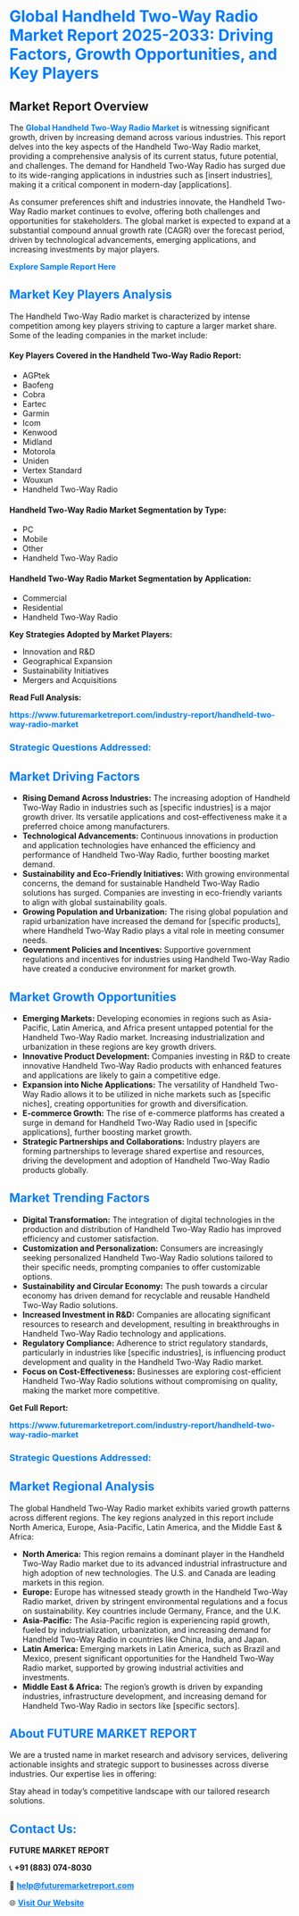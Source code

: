 <h1 style="color: #007BFF;">Global Handheld Two-Way Radio Market Report 2025-2033: Driving Factors, Growth Opportunities, and Key Players</h1>

<section id="overview">
<h2>Market Report Overview</h2>
<p>The <a href="https://www.futuremarketreport.com/industry-report/handheld-two-way-radio-market" style="color: #007BFF; text-decoration: none;"><strong>Global Handheld Two-Way Radio Market</strong></a> is witnessing significant growth, driven by increasing demand across various industries. This report delves into the key aspects of the Handheld Two-Way Radio market, providing a comprehensive analysis of its current status, future potential, and challenges. The demand for Handheld Two-Way Radio has surged due to its wide-ranging applications in industries such as [insert industries], making it a critical component in modern-day [applications].</p>
<p>As consumer preferences shift and industries innovate, the Handheld Two-Way Radio market continues to evolve, offering both challenges and opportunities for stakeholders. The global market is expected to expand at a substantial compound annual growth rate (CAGR) over the forecast period, driven by technological advancements, emerging applications, and increasing investments by major players.</p>
</section>

<section id="overview">
<p><a href="https://www.futuremarketreport.com/request-sample/reportId=98692" style="color: #007BFF; text-decoration: none;"><strong>Explore Sample Report Here</strong></a></p>
</section>

<section id="key-players">
<h2 style="color: #007BFF;">Market Key Players Analysis</h2>
<p>The Handheld Two-Way Radio market is characterized by intense competition among key players striving to capture a larger market share. Some of the leading companies in the market include:</p>
<h4>Key Players Covered in the Handheld Two-Way Radio Report:</h4>
<ul><li>AGPtek</li><li>Baofeng</li><li>Cobra</li><li>Eartec</li><li>Garmin</li><li>Icom</li><li>Kenwood</li><li>Midland</li><li>Motorola</li><li>Uniden</li><li>Vertex Standard</li><li>Wouxun</li><li>Handheld Two-Way Radio</li></ul>
<h4>Handheld Two-Way Radio Market Segmentation by Type:</h4>
<ul><li>PC</li><li>Mobile</li><li>Other</li><li>Handheld Two-Way Radio</li></ul>

<h4>Handheld Two-Way Radio Market Segmentation by Application:</h4>
<ul><li>Commercial</li><li>Residential</li><li>Handheld Two-Way Radio</li></ul>
<p><strong>Key Strategies Adopted by Market Players:</strong></p>
<ul>
<li>Innovation and R&D</li>
<li>Geographical Expansion</li>
<li>Sustainability Initiatives</li>
<li>Mergers and Acquisitions</li>
</ul>
</section>

<section>
<p><strong>Read Full Analysis: </strong></p><a href="https://www.futuremarketreport.com/industry-report/handheld-two-way-radio-market" style="color: #007BFF; text-decoration: none;"><strong>https://www.futuremarketreport.com/industry-report/handheld-two-way-radio-market</strong></a>
<h3 style="color: #007BFF;">Strategic Questions Addressed:</h3>
</section>

<section id="driving-factors">
<h2 style="color: #007BFF;">Market Driving Factors</h2>
<ul>
<li><strong>Rising Demand Across Industries:</strong> The increasing adoption of Handheld Two-Way Radio in industries such as [specific industries] is a major growth driver. Its versatile applications and cost-effectiveness make it a preferred choice among manufacturers.</li>
<li><strong>Technological Advancements:</strong> Continuous innovations in production and application technologies have enhanced the efficiency and performance of Handheld Two-Way Radio, further boosting market demand.</li>
<li><strong>Sustainability and Eco-Friendly Initiatives:</strong> With growing environmental concerns, the demand for sustainable Handheld Two-Way Radio solutions has surged. Companies are investing in eco-friendly variants to align with global sustainability goals.</li>
<li><strong>Growing Population and Urbanization:</strong> The rising global population and rapid urbanization have increased the demand for [specific products], where Handheld Two-Way Radio plays a vital role in meeting consumer needs.</li>
<li><strong>Government Policies and Incentives:</strong> Supportive government regulations and incentives for industries using Handheld Two-Way Radio have created a conducive environment for market growth.</li>
</ul>
</section>

<section id="growth-opportunities">
<h2 style="color: #007BFF;">Market Growth Opportunities</h2>
<ul>
<li><strong>Emerging Markets:</strong> Developing economies in regions such as Asia-Pacific, Latin America, and Africa present untapped potential for the Handheld Two-Way Radio market. Increasing industrialization and urbanization in these regions are key growth drivers.</li>
<li><strong>Innovative Product Development:</strong> Companies investing in R&D to create innovative Handheld Two-Way Radio products with enhanced features and applications are likely to gain a competitive edge.</li>
<li><strong>Expansion into Niche Applications:</strong> The versatility of Handheld Two-Way Radio allows it to be utilized in niche markets such as [specific niches], creating opportunities for growth and diversification.</li>
<li><strong>E-commerce Growth:</strong> The rise of e-commerce platforms has created a surge in demand for Handheld Two-Way Radio used in [specific applications], further boosting market growth.</li>
<li><strong>Strategic Partnerships and Collaborations:</strong> Industry players are forming partnerships to leverage shared expertise and resources, driving the development and adoption of Handheld Two-Way Radio products globally.</li>
</ul>
</section>

<section id="trending-factors">
<h2 style="color: #007BFF;">Market Trending Factors</h2>
<ul>
<li><strong>Digital Transformation:</strong> The integration of digital technologies in the production and distribution of Handheld Two-Way Radio has improved efficiency and customer satisfaction.</li>
<li><strong>Customization and Personalization:</strong> Consumers are increasingly seeking personalized Handheld Two-Way Radio solutions tailored to their specific needs, prompting companies to offer customizable options.</li>
<li><strong>Sustainability and Circular Economy:</strong> The push towards a circular economy has driven demand for recyclable and reusable Handheld Two-Way Radio solutions.</li>
<li><strong>Increased Investment in R&D:</strong> Companies are allocating significant resources to research and development, resulting in breakthroughs in Handheld Two-Way Radio technology and applications.</li>
<li><strong>Regulatory Compliance:</strong> Adherence to strict regulatory standards, particularly in industries like [specific industries], is influencing product development and quality in the Handheld Two-Way Radio market.</li>
<li><strong>Focus on Cost-Effectiveness:</strong> Businesses are exploring cost-efficient Handheld Two-Way Radio solutions without compromising on quality, making the market more competitive.</li>
</ul>
</section>

<section>
<p><strong>Get Full Report: </strong></p><a href="https://www.futuremarketreport.com/industry-report/handheld-two-way-radio-market" style="color: #007BFF; text-decoration: none;"><strong>https://www.futuremarketreport.com/industry-report/handheld-two-way-radio-market</strong></a>
<h3 style="color: #007BFF;">Strategic Questions Addressed:</h3>
</section>


<section id="regional-analysis">
<h2 style="color: #007BFF;">Market Regional Analysis</h2>
<p>The global Handheld Two-Way Radio market exhibits varied growth patterns across different regions. The key regions analyzed in this report include North America, Europe, Asia-Pacific, Latin America, and the Middle East & Africa:</p>
<ul>
<li><strong>North America:</strong> This region remains a dominant player in the Handheld Two-Way Radio market due to its advanced industrial infrastructure and high adoption of new technologies. The U.S. and Canada are leading markets in this region.</li>
<li><strong>Europe:</strong> Europe has witnessed steady growth in the Handheld Two-Way Radio market, driven by stringent environmental regulations and a focus on sustainability. Key countries include Germany, France, and the U.K.</li>
<li><strong>Asia-Pacific:</strong> The Asia-Pacific region is experiencing rapid growth, fueled by industrialization, urbanization, and increasing demand for Handheld Two-Way Radio in countries like China, India, and Japan.</li>
<li><strong>Latin America:</strong> Emerging markets in Latin America, such as Brazil and Mexico, present significant opportunities for the Handheld Two-Way Radio market, supported by growing industrial activities and investments.</li>
<li><strong>Middle East & Africa:</strong> The region’s growth is driven by expanding industries, infrastructure development, and increasing demand for Handheld Two-Way Radio in sectors like [specific sectors].</li>
</ul>
</section>

<footer>
<h2 style="color: #007BFF;">About FUTURE MARKET REPORT</h2>
<p>We are a trusted name in market research and advisory services, delivering actionable insights and strategic support to businesses across diverse industries. Our expertise lies in offering:</p>

<p>Stay ahead in today’s competitive landscape with our tailored research solutions.</p>

<h2 style="color: #007BFF;">Contact Us:</h2>
<p><strong>FUTURE MARKET REPORT</strong></p>
<p>📞 <strong>+91 (883) 074-8030</strong></p>
<p>📧 <strong><a href="mailto:help@futuremarketreport.com" style="color: #007BFF;">help@futuremarketreport.com</a></strong></p>
<p>🌐 <strong><a href="https://www.futuremarketreport.com/" style="color: #007BFF;">Visit Our Website</a></strong></p>
</footer>